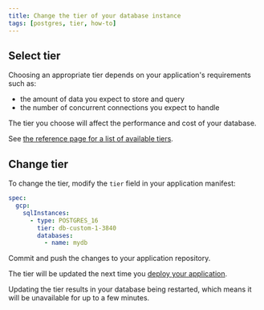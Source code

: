 ```yaml
---
title: Change the tier of your database instance
tags: [postgres, tier, how-to]
---
```


## Select tier

Choosing an appropriate tier depends on your application's requirements such as:

- the amount of data you expect to store and query
- the number of concurrent connections you expect to handle

The tier you choose will affect the performance and cost of your database.

See [the reference page for a list of available tiers](../reference/README.md#instance-tiers).

## Change tier

To change the tier, modify the `tier` field in your application manifest:

```yaml title="app.yaml" hl_lines="5"
spec:
  gcp:
    sqlInstances:
      - type: POSTGRES_16
        tier: db-custom-1-3840
        databases:
          - name: mydb
```

Commit and push the changes to your application repository.

The tier will be updated the next time you [deploy your application](../../../build/how-to/build-and-deploy.md).

Updating the tier results in your database being restarted, which means it will be unavailable for up to a few minutes.

